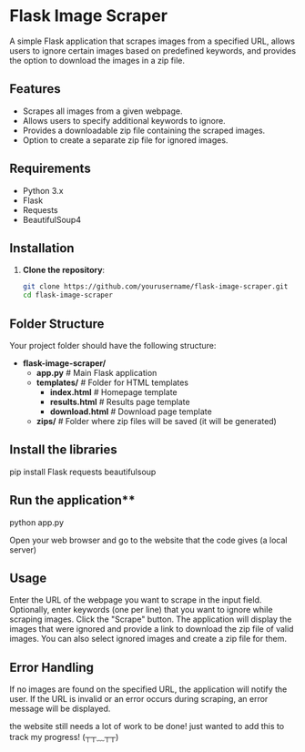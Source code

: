 # Flask Image Scraper

A simple Flask application that scrapes images from a specified URL, allows users to ignore certain images based on predefined keywords, and provides the option to download the images in a zip file.

## Features

- Scrapes all images from a given webpage.
- Allows users to specify additional keywords to ignore.
- Provides a downloadable zip file containing the scraped images.
- Option to create a separate zip file for ignored images.

## Requirements

- Python 3.x
- Flask
- Requests
- BeautifulSoup4

## Installation

1. **Clone the repository**:
   ```bash
   git clone https://github.com/yourusername/flask-image-scraper.git
   cd flask-image-scraper

## Folder Structure

Your project folder should have the following structure:

- **flask-image-scraper/**
  - **app.py**                # Main Flask application
  - **templates/**            # Folder for HTML templates
    - **index.html**          # Homepage template
    - **results.html**        # Results page template
    - **download.html**       # Download page template
  - **zips/**                 # Folder where zip files will be saved (it will be generated)


## Install the libraries
pip install Flask requests beautifulsoup

## Run the application**
python app.py

Open your web browser and go to the website that the code gives (a local server)

## Usage
Enter the URL of the webpage you want to scrape in the input field.
Optionally, enter keywords (one per line) that you want to ignore while scraping images.
Click the "Scrape" button.
The application will display the images that were ignored and provide a link to download the zip file of valid images.
You can also select ignored images and create a zip file for them.

## Error Handling
If no images are found on the specified URL, the application will notify the user.
If the URL is invalid or an error occurs during scraping, an error message will be displayed.

the website still needs a lot of work to be done! just wanted to add this to track my progress! (┬┬﹏┬┬)
